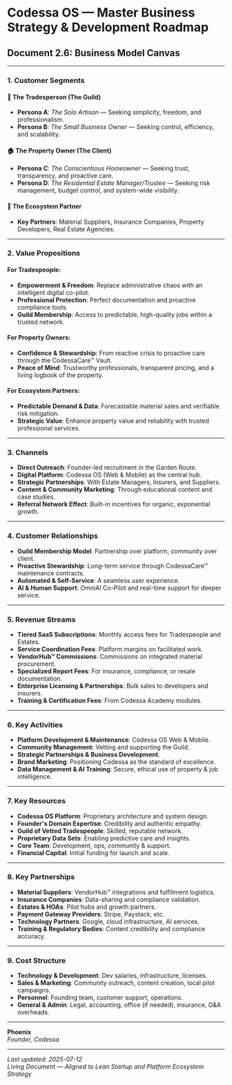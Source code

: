 # Codessa OS — Master Business Strategy & Development Roadmap  
## Document 2.6: Business Model Canvas

---

### 1. **Customer Segments**

#### 🔧 The Tradesperson (The Guild)
- **Persona A**: *The Solo Artisan* — Seeking simplicity, freedom, and professionalism.
- **Persona B**: *The Small Business Owner* — Seeking control, efficiency, and scalability.

#### 🏠 The Property Owner (The Client)
- **Persona C**: *The Conscientious Homeowner* — Seeking trust, transparency, and proactive care.
- **Persona D**: *The Residential Estate Manager/Trustee* — Seeking risk management, budget control, and system-wide visibility.

#### 🤝 The Ecosystem Partner
- **Key Partners**: Material Suppliers, Insurance Companies, Property Developers, Real Estate Agencies.

---

### 2. **Value Propositions**

#### For Tradespeople:
- **Empowerment & Freedom**: Replace administrative chaos with an intelligent digital co-pilot.
- **Professional Protection**: Perfect documentation and proactive compliance tools.
- **Guild Membership**: Access to predictable, high-quality jobs within a trusted network.

#### For Property Owners:
- **Confidence & Stewardship**: From reactive crisis to proactive care through the CodessaCare™ Vault.
- **Peace of Mind**: Trustworthy professionals, transparent pricing, and a living logbook of the property.

#### For Ecosystem Partners:
- **Predictable Demand & Data**: Forecastable material sales and verifiable risk mitigation.
- **Strategic Value**: Enhance property value and reliability with trusted professional services.

---

### 3. **Channels**

- **Direct Outreach**: Founder-led recruitment in the Garden Route.
- **Digital Platform**: Codessa OS (Web & Mobile) as the central hub.
- **Strategic Partnerships**: With Estate Managers, Insurers, and Suppliers.
- **Content & Community Marketing**: Through educational content and case studies.
- **Referral Network Effect**: Built-in incentives for organic, exponential growth.

---

### 4. **Customer Relationships**

- **Guild Membership Model**: Partnership over platform, community over client.
- **Proactive Stewardship**: Long-term service through CodessaCare™ maintenance contracts.
- **Automated & Self-Service**: A seamless user experience.
- **AI & Human Support**: OmniAI Co-Pilot and real-time support for deeper service.

---

### 5. **Revenue Streams**

- **Tiered SaaS Subscriptions**: Monthly access fees for Tradespeople and Estates.
- **Service Coordination Fees**: Platform margins on facilitated work.
- **VendorHub™ Commissions**: Commissions on integrated material procurement.
- **Specialized Report Fees**: For insurance, compliance, or resale documentation.
- **Enterprise Licensing & Partnerships**: Bulk sales to developers and insurers.
- **Training & Certification Fees**: From Codessa Academy modules.

---

### 6. **Key Activities**

- **Platform Development & Maintenance**: Codessa OS Web & Mobile.
- **Community Management**: Vetting and supporting the Guild.
- **Strategic Partnerships & Business Development**.
- **Brand Marketing**: Positioning Codessa as the standard of excellence.
- **Data Management & AI Training**: Secure, ethical use of property & job intelligence.

---

### 7. **Key Resources**

- **Codessa OS Platform**: Proprietary architecture and system design.
- **Founder's Domain Expertise**: Credibility and authentic empathy.
- **Guild of Vetted Tradespeople**: Skilled, reputable network.
- **Proprietary Data Sets**: Enabling predictive care and insights.
- **Core Team**: Development, ops, community & support.
- **Financial Capital**: Initial funding for launch and scale.

---

### 8. **Key Partnerships**

- **Material Suppliers**: VendorHub™ integrations and fulfillment logistics.
- **Insurance Companies**: Data-sharing and compliance validation.
- **Estates & HOAs**: Pilot hubs and growth partners.
- **Payment Gateway Providers**: Stripe, Paystack, etc.
- **Technology Partners**: Google, cloud infrastructure, AI services.
- **Training & Regulatory Bodies**: Content credibility and compliance accuracy.

---

### 9. **Cost Structure**

- **Technology & Development**: Dev salaries, infrastructure, licenses.
- **Sales & Marketing**: Community outreach, content creation, local pilot campaigns.
- **Personnel**: Founding team, customer support, operations.
- **General & Admin**: Legal, accounting, office (if needed), insurance, G&A overheads.

---

**Phoenix**  
*Founder, Codessa*

---

_Last updated: 2025-07-12_  
_Living Document — Aligned to Lean Startup and Platform Ecosystem Strategy_
